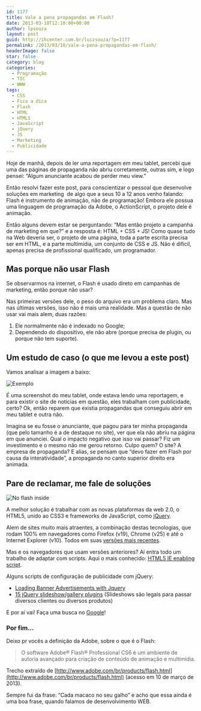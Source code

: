 ```yaml
---
id: 1177
title: Vale a pena propagandas em Flash?
date: 2013-03-10T12:10:00+00:00
author: lpsouza
layout: post
guid: http://ihcenter.com.br/luizsouza/?p=1177
permalink: /2013/03/10/vale-a-pena-propagandas-em-flash/
headerImage: false
star: false
category: blog
categories:
  - Programação
  - TIC
  - WWW
tags:
  - CSS
  - Fica a dica
  - Flash
  - HTML
  - HTML5
  - JavaScript
  - jQuery
  - JS
  - Marketing
  - Publicidade
---
```

Hoje de manhã, depois de ler uma reportagem em meu tablet, percebi que uma das páginas de propaganda não abriu corretamente, outras sim, e logo pensei: “Algum anunciante acabou de perder meu view.”

Então resolvi fazer este post, para conscientizar o pessoal que desenvolve soluções em marketing&nbsp; de algo que a seus 10 a 12 anos venho falando: Flash é instrumento de animação, não de programação! Embora ele possua uma linguagem de programação da Adobe, o ActionScript, o projeto dele é animação.

Então alguns devem estar se perguntando: “Mas então projeto a campanha de marketing em que?” e a resposta é: HTML + CSS + JS! Como quase tudo na Web deveria ser, o projeto de uma página, toda a parte escrita precisa ser em HTML, e a parte multimídia, um conjunto de CSS e JS. Não é dificil, apenas precisa de profissional qualificado, um programador.

## Mas porque não usar Flash

Se observarmos na internet, o Flash é usado direto em campanhas de marketing, então porque não usar?

Nas primeiras versões dele, o peso do arquivo era um problema claro. Mas nas últimas versões, isso não é mais uma realidade. Mas a questão de não usar vai mais alem, duas razões:

  1. Ele normalmente não é indexado no Google;
  2. Dependendo do dispositivo, ele não abre (porque precisa de plugin, ou porque não tem suporte).

## Um estudo de caso (o que me levou a este post)

Vamos analisar a imagem a baixo:

![Exemplo](wp-content/upload/2013/03/1362831418416.jpg)

É uma screenshot do meu tablet, onde estava lendo uma reportagem, e para existir o site de notícias em questão, eles trabalham com publicidade, certo? Ok, então reparem que existia propagandas que conseguiu abrir em meu tablet e outra não.

Imagina se eu fosse o anunciante, que pagou para ter minha propaganda (que pelo tamanho é a de destaque no site), ver que ela não abriu na página em que anunciei. Qual o impacto negativo que isso vai passar? Fiz um investimento e o mesmo não me gerou retorno. Culpo quem? O site? A empresa de propaganda? E alias, se pensam que “devo fazer em Flash por causa da interatividade”, a propaganda no canto superior direito era animada.

## Pare de reclamar, me fale de soluções

![No flash inside](wp-content/upload/2013/03/html5_no_flash_inside.jpg)

A melhor solução é trabalhar com as novas plataformas da web 2.0, o HTML5, unido ao CSS3 e frameworks de JavaScript, como [jQuery](http://www.jquery.com).

Alem de sites muito mais atraentes, a combinação destas tecnologias, que rodam 100% em navegadores como Firefox (v19), Chrome (v25) e até o Internet Explorer (v10). Todos em suas [versões mais recentes](http://html5test.com/compare/browser/chrome25/ff19/ie10.html).

Mas e os navegadores que usam versões anteriores? Aí entra todo um trabalho de adaptar com scripts. Aqui o mais conhecido: [HTML5 IE enabling script](https://code.google.com/p/html5shiv/).

Alguns scripts de configuração de publicidade com jQuery:

* [Loading Banner Advertisements with Jquery](http://www.9lessons.info/2010/04/load-banner-advertisement-with-jquery.html)
* [15 jQuery slideshow/gallery plugins](http://www.webanddesigners.com/15-jquery-slideshow-and-plugins/) (Slideshows são legais para passar diversos clientes ou diversos produtos)

E por aí vai! Faça uma busca no [Google](http://www.google.com)!

### Por fim…

Deixo pr vocês a definição da Adobe, sobre o que é o Flash:

> O software Adobe® Flash® Professional CS6 é um ambiente de autoria avançado para criação de conteúdo de animação e multimídia.

Trecho extraído de [http://www.adobe.com/br/products/flash.html](http://www.adobe.com/br/products/flash.html) (acesso em 10 de março de 2013).

Sempre fui da frase: “Cada macaco no seu galho” e acho que essa ainda é uma boa frase, quando falamos de desenvolvimento WEB.
